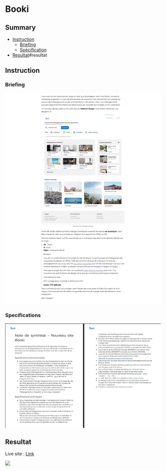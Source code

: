 # Booki

## Summary

- [Instruction](#instruction)
	- [Briefing](#briefing)
	- [Spécification](#specification)
- [Resultat]()#resultat



## Instruction


### Briefing

![](./design/briefing.webp)

### Specifications

![](./design/specifications_techniques.webp)

## Resultat

Live site : [Link](https://julabina.github.io/P2_OC_Booki/)

![](./screenshot.webp)


